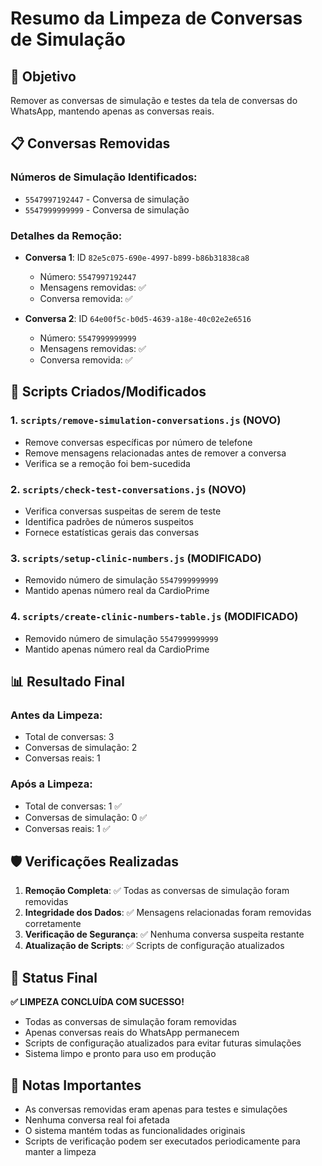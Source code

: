 # Resumo da Limpeza de Conversas de Simulação

## 🎯 Objetivo
Remover as conversas de simulação e testes da tela de conversas do WhatsApp, mantendo apenas as conversas reais.

## 📋 Conversas Removidas

### Números de Simulação Identificados:
- `5547997192447` - Conversa de simulação
- `5547999999999` - Conversa de simulação

### Detalhes da Remoção:
- **Conversa 1**: ID `82e5c075-690e-4997-b899-b86b31838ca8`
  - Número: `5547997192447`
  - Mensagens removidas: ✅
  - Conversa removida: ✅

- **Conversa 2**: ID `64e00f5c-b0d5-4639-a18e-40c02e2e6516`
  - Número: `5547999999999`
  - Mensagens removidas: ✅
  - Conversa removida: ✅

## 🔧 Scripts Criados/Modificados

### 1. `scripts/remove-simulation-conversations.js` (NOVO)
- Remove conversas específicas por número de telefone
- Remove mensagens relacionadas antes de remover a conversa
- Verifica se a remoção foi bem-sucedida

### 2. `scripts/check-test-conversations.js` (NOVO)
- Verifica conversas suspeitas de serem de teste
- Identifica padrões de números suspeitos
- Fornece estatísticas gerais das conversas

### 3. `scripts/setup-clinic-numbers.js` (MODIFICADO)
- Removido número de simulação `5547999999999`
- Mantido apenas número real da CardioPrime

### 4. `scripts/create-clinic-numbers-table.js` (MODIFICADO)
- Removido número de simulação `5547999999999`
- Mantido apenas número real da CardioPrime

## 📊 Resultado Final

### Antes da Limpeza:
- Total de conversas: 3
- Conversas de simulação: 2
- Conversas reais: 1

### Após a Limpeza:
- Total de conversas: 1 ✅
- Conversas de simulação: 0 ✅
- Conversas reais: 1 ✅

## 🛡️ Verificações Realizadas

1. **Remoção Completa**: ✅ Todas as conversas de simulação foram removidas
2. **Integridade dos Dados**: ✅ Mensagens relacionadas foram removidas corretamente
3. **Verificação de Segurança**: ✅ Nenhuma conversa suspeita restante
4. **Atualização de Scripts**: ✅ Scripts de configuração atualizados

## 🎉 Status Final

**✅ LIMPEZA CONCLUÍDA COM SUCESSO!**

- Todas as conversas de simulação foram removidas
- Apenas conversas reais do WhatsApp permanecem
- Scripts de configuração atualizados para evitar futuras simulações
- Sistema limpo e pronto para uso em produção

## 📝 Notas Importantes

- As conversas removidas eram apenas para testes e simulações
- Nenhuma conversa real foi afetada
- O sistema mantém todas as funcionalidades originais
- Scripts de verificação podem ser executados periodicamente para manter a limpeza 
